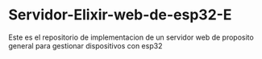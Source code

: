 # Servidor-Elixir-web-de-esp32-E
Este es el repositorio de implementacion de un servidor web de proposito general para gestionar dispositivos con esp32
